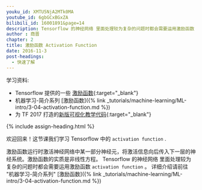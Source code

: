 ```yaml
---
youku_id: XMTU5NjA2MTk0MA
youtube_id: 6gbGCxBGxZA
bilibili_id: 16001891&page=14
description: Tensorflow 的神经网络 里面处理较为复杂的问题时都会需要运用激励函数 activation function, 影片里说到了什么是激励函数,和在 Tensorflow 中有哪些是可以直接调用的激励函数.同时也介绍了在神经网络中激励函数处在哪个位置.
author : 商晋
chapter: 2
title: 激励函数 Activation Function
date: 2016-11-3
post-headings:
  - 快速了解
---
```



学习资料:
  * Tensorflow 提供的一些 [激励函数](https://www.tensorflow.org/versions/0.6.0/api_docs/python/nn.html){:target="_blank"}
  * 机器学习-简介系列 [激励函数]({% link _tutorials/machine-learning/ML-intro/3-04-activation-function.md %})
  * 为 TF 2017 打造的[新版可视化教学代码](https://github.com/unitytutorial/Tensorflow-Tutorial){:target="_blank"}

{% include assign-heading.html %}

欢迎回来！这节课我们学习 Tensorflow 中的 `activation function` .

激励函数运行时激活神经网络中某一部分神经元，将激活信息向后传入下一层的神经系统。激励函数的实质是非线性方程。
Tensorflow 的神经网络 里面处理较为复杂的问题时都会需要运用激励函数 `activation function` 。
详细介绍请前往 "机器学习-简介系列" [激励函数]({% link _tutorials/machine-learning/ML-intro/3-04-activation-function.md %})

